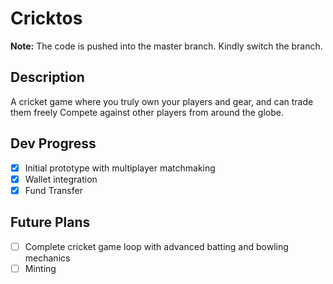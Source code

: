 # Cricktos

**Note:** The code is pushed into the master branch. Kindly switch the branch.

## Description
A cricket game where you truly own your players and gear, and can trade them freely 
Compete against other players from around the globe.

## Dev Progress
- [x] Initial prototype with multiplayer matchmaking
- [x] Wallet integration
- [x] Fund Transfer

## Future Plans
- [ ] Complete cricket game loop with advanced batting and bowling mechanics
- [ ] Minting
